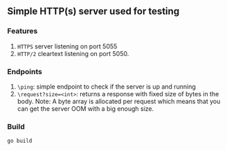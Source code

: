 ## Simple HTTP(s) server used for testing

### Features
1. `HTTPS` server listening on port 5055
2. `HTTP/2` cleartext listening on port 5050.


### Endpoints
1. `\ping`: simple endpoint to check if the server is up and running
2. `\request?size=<int>`: returns a response with fixed size of bytes in the body. Note: A byte array is allocated per request
which means that you can get the server OOM with a big enough size.


### Build

```
go build
```
